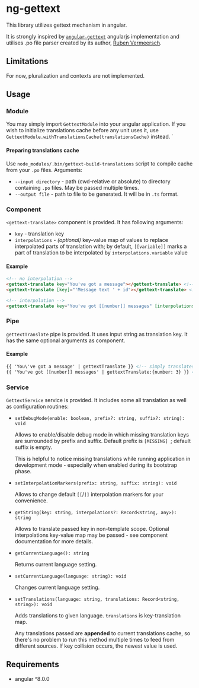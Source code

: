 # ng-gettext

This library utilizes gettext mechanism in angular.

It is strongly inspired by [`angular-gettext`](https://www.npmjs.com/package/angular-gettext) angularjs implementation and utilises .po file parser created by its author, [Ruben Vermeersch](https://www.npmjs.com/~rubenv).

## Limitations
For now, pluralization and contexts are not implemented.

## Usage

### Module
You may simply import `GettextModule` into your angular application.
If you wish to initialize translations cache before any unit uses it, use `GettextModule.withTranslationsCache(translationsCache)` instead.
                               `
#### Preparing translations cache
Use `node_modules/.bin/gettext-build-translations` script to compile cache from your `.po` files.
Arguments:
- `--input directory` - path (cwd-relative or absolute) to directory containing `.po` files. May be passed multiple times.
- `--output file` - path to file to be generated. It will be in `.ts` format.

### Component
`<gettext-translate>` component is provided. It has following arguments:
- `key` - translation key
- `interpolations` - _(optional)_ key-value map of values to replace interpolated parts of translation with; by default, `[[variable]]` marks a part of translation to be interpolated by `interpolations.variable` value

#### Example
```html
<!-- no interpolation -->
<gettext-translate key="You've got a message"></gettext-translate> <!-- simply translates "You've got a message" -->
<gettext-translate [key]="'Message text ' + id"></gettext-translate> <!-- takes resolved string, e.g. "Message text 1" as translation key -->

<!-- interpolation -->
<gettext-translate key="You've got [[number]] messages" [interpolations]="{number: 3}"></gettext-translate> <!-- interpolates "3" into translated "You've got [[number]] messages" text
```

### Pipe
`gettextTranslate` pipe is provided. It uses input string as translation key. It has the same optional arguments as component.

#### Example
```html
{{ 'You\'ve got a message' | gettextTranslate }} <!-- simply translates "You've got a message" -->
{{ 'You've got [[number]] messages' | gettextTranslate:{number: 3} }} <!-- interpolates "3" into translated "You've got [[number]] messages" text
```

### Service
`GettextService` service is provided. It includes some all translation as well as configuration routines:

- `setDebugMode(enable: boolean, prefix?: string, suffix?: string): void`

    Allows to enable/disable debug mode in which missing translation keys are surrounded by prefix and suffix. Default prefix is `[MISSING] `; default suffix is empty.

    This is helpful to notice missing translations while running application in development mode - especially when enabled during its bootstrap phase.

- `setInterpolationMarkers(prefix: string, suffix: string): void`

    Allows to change default `[[`/`]]` interpolation markers for your convenience.

- `getString(key: string, interpolations?: Record<string, any>): string`

    Allows to translate passed key in non-template scope. Optional interpolations key-value map may be passed - see component documentation for more details.

- `getCurrentLanguage(): string`

    Returns current language setting.

- `setCurrentLanguage(language: string): void`

    Changes current language setting.

- `setTranslations(language: string, translations: Record<string, string>): void`

    Adds translations to given language. `translations` is key-translation map.

    Any translations passed are **appended** to current translations cache, so there's no problem to run this method multiple times to feed from different sources. If key collision occurs, the newest value is used.

## Requirements
- angular ^8.0.0
